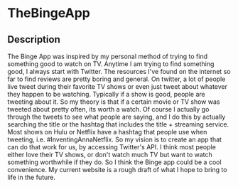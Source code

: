 # TheBingeApp

## Description

The Binge App was inspired by my personal method of trying to find something good to watch on TV. Anytime I am trying to find something good, I always start with Twitter. The resources I've found on the internet so far to find reviews are pretty boring and general. On twitter, a lot of people live tweet during their favorite TV shows or even just tweet about whatever they happen to be watching. Typically if a show is good, people are tweeting about it. So my theory is that if a certain movie or TV show was tweeted about pretty often, its worth a watch. Of course I actually go through the tweets to see what people are saying, and I do this by actually searching the title or the hashtag that includes the title + streaming service. Most shows on Hulu or Netflix have a hashtag that people use when tweeting, i.e. #InventingAnnaNetflix. So my vision is to create an app that can do that work for us, by accessing Twitter's API. I think most people either love their TV shows, or don't watch much TV but want to watch something worthwhile if they do. So I think the Binge app could be a cool convenience. My current website is a rough draft of what I hope to bring to life in the future.
